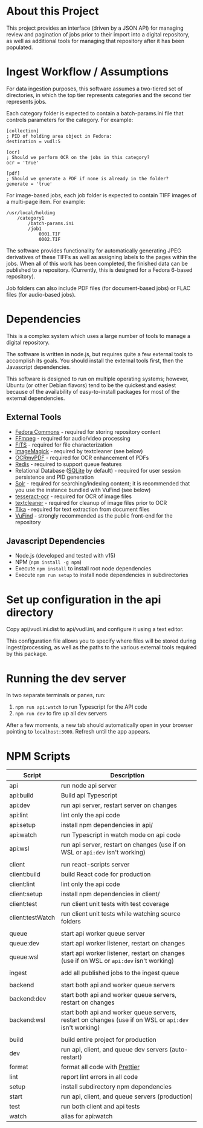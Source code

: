 # About this Project

This project provides an interface (driven by a JSON API) for managing review and pagination of jobs prior to their import into a digital repository, as well as additional tools for managing that repository after it has been populated.

# Ingest Workflow / Assumptions

For data ingestion purposes, this software assumes a two-tiered set of directories, in which the top tier represents categories and the second tier represents jobs.

Each category folder is expected to contain a batch-params.ini file that controls parameters for the category. For example:

```
[collection]
; PID of holding area object in Fedora:
destination = vudl:5

[ocr]
; Should we perform OCR on the jobs in this category?
ocr = 'true'

[pdf]
; Should we generate a PDF if none is already in the folder?
generate = 'true'
```

For image-based jobs, each job folder is expected to contain TIFF images of a multi-page item. For example:

```
/usr/local/holding
    /category1
        /batch-params.ini
        /job1
            0001.TIF
            0002.TIF
```

The software provides functionality for automatically generating JPEG derivatives of these TIFFs as well as assigning labels to the pages within the jobs. When all of this work has been completed, the finished data can be published to a repository. (Currently, this is designed for a Fedora 6-based repository).

Job folders can also include PDF files (for document-based jobs) or FLAC files (for audio-based jobs).

# Dependencies

This is a complex system which uses a large number of tools to manage a digital repository.

The software is written in node.js, but requires quite a few external tools to accomplish its goals. You should install the external tools first, then the Javascript dependencies.

This software is designed to run on multiple operating systems; however, Ubuntu (or other Debian flavors) tend to be the quickest and easiest because of the availability of easy-to-install packages for most of the external dependencies.

## External Tools

- [Fedora Commons](https://duraspace.org/fedora/) - required for storing repository content
- [FFmpeg](http://ffmpeg.org/) - required for audio/video processing
- [FITS](https://projects.iq.harvard.edu/fits/home) - required for file characterization
- [ImageMagick](https://imagemagick.org) - required by textcleaner (see below)
- [OCRmyPDF](https://ocrmypdf.readthedocs.io) - required for OCR enhancement of PDFs
- [Redis](https://redis.io/) - required to support queue features
- Relational Database ([SQLite](https://www.sqlite.org) by default) - required for user session persistence and PID generation
- [Solr](https://solr.apache.org/) - required for searching/indexing content; it is recommended that you use the instance bundled with VuFind (see below)
- [tesseract-ocr](https://github.com/tesseract-ocr/) - required for OCR of image files
- [textcleaner](http://www.fmwconcepts.com/imagemagick/textcleaner/index.php) - required for cleanup of image files prior to OCR
- [Tika](https://tika.apache.org/) - required for text extraction from document files
- [VuFind](https://vufind.org) - strongly recommended as the public front-end for the repository

## Javascript Dependencies

- Node.js (developed and tested with v15)
- NPM (`npm install -g npm`)
- Execute `npm install` to install root node dependencies
- Execute `npm run setup` to install node dependencies in subdirectories

# Set up configuration in the api directory

Copy api/vudl.ini.dist to api/vudl.ini, and configure it using a text editor.

This configuration file allows you to specify where files will be stored during ingest/processing, as well as the paths to the various external tools required by this package.

# Running the dev server

In two separate terminals or panes, run:
1. `npm run api:watch` to run Typescript for the API code
1. `npm run dev` to fire up all dev servers

After a few moments, a new tab should automatically open in your browser pointing to `localhost:3000`. Refresh until the app appears.

# NPM Scripts

| Script | Description |
| - | - |
| api | run node api server |
| api:build | Build api Typescript |
| api:dev | run api server, restart server on changes |
| api:lint | lint only the api code |
| api:setup | install npm dependencies in api/ |
| api:watch | run Typescript in watch mode on api code |
| api:wsl | run api server, restart on changes (use if on WSL or `api:dev` isn't working) |
| | |
| client | run react-scripts server |
| client:build | build React code for production |
| client:lint | lint only the api code |
| client:setup | install npm dependencies in client/ |
| client:test | run client unit tests with test coverage |
| client:testWatch | run client unit tests while watching source folders |
| | |
| queue | start api worker queue server |
| queue:dev | start api worker listener, restart on changes |
| queue:wsl | start api worker listener, restart on changes (use if on WSL or `api:dev` isn't working) |
| | |
| ingest | add all published jobs to the ingest queue |
| | |
| backend | start both api and worker queue servers |
| backend:dev | start both api and worker queue servers, restart on changes |
| backend:wsl | start both api and worker queue servers, restart on changes (use if on WSL or `api:dev` isn't working) |
| | |
| build | build entire project for production |
| dev | run api, client, and queue dev servers (auto-restart) |
| format | format all code with [Prettier](https://prettier.io) |
| lint | report lint errors in all code |
| setup | install subdirectory npm dependencies |
| start | run api, client, and queue servers (production) |
| test  | run both client and api tests |
| watch | alias for api:watch |
